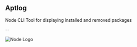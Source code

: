 ## Aptlog

Node CLI Tool for displaying installed and removed packages

--

![Node Logo](/home/arjun1234/node.png) 
